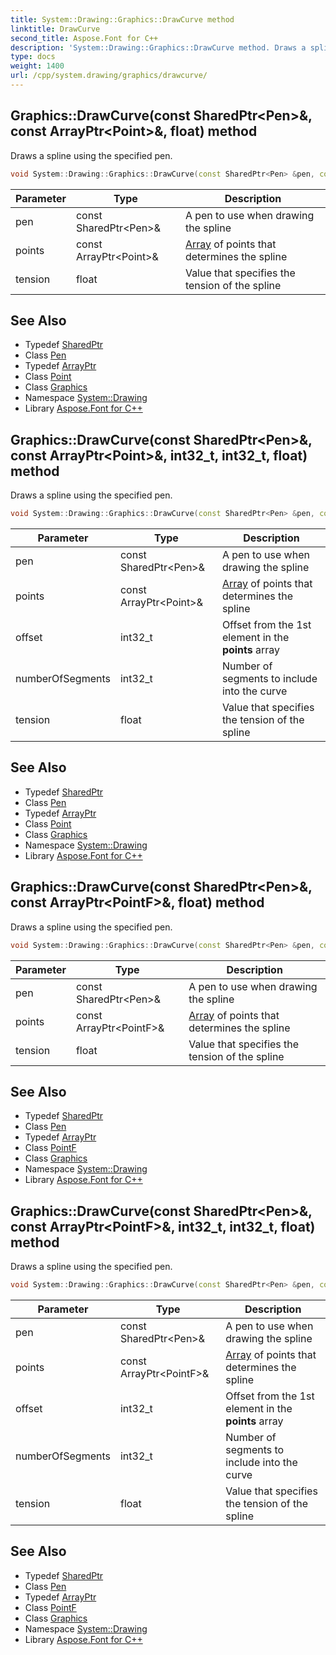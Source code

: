 ```yaml
---
title: System::Drawing::Graphics::DrawCurve method
linktitle: DrawCurve
second_title: Aspose.Font for C++
description: 'System::Drawing::Graphics::DrawCurve method. Draws a spline using the specified pen in C++.'
type: docs
weight: 1400
url: /cpp/system.drawing/graphics/drawcurve/
---
```

## Graphics::DrawCurve(const SharedPtr\<Pen\>\&, const ArrayPtr\<Point\>\&, float) method


Draws a spline using the specified pen.

```cpp
void System::Drawing::Graphics::DrawCurve(const SharedPtr<Pen> &pen, const ArrayPtr<Point> &points, float tension=0.5f)
```


| Parameter | Type | Description |
| --- | --- | --- |
| pen | const SharedPtr\<Pen\>\& | A pen to use when drawing the spline |
| points | const ArrayPtr\<Point\>\& | [Array](../../../system/array/) of points that determines the spline |
| tension | float | Value that specifies the tension of the spline |

## See Also

* Typedef [SharedPtr](../../../system/sharedptr/)
* Class [Pen](../../pen/)
* Typedef [ArrayPtr](../../../system/arrayptr/)
* Class [Point](../../point/)
* Class [Graphics](../)
* Namespace [System::Drawing](../../)
* Library [Aspose.Font for C++](../../../)
## Graphics::DrawCurve(const SharedPtr\<Pen\>\&, const ArrayPtr\<Point\>\&, int32_t, int32_t, float) method


Draws a spline using the specified pen.

```cpp
void System::Drawing::Graphics::DrawCurve(const SharedPtr<Pen> &pen, const ArrayPtr<Point> &points, int32_t offset, int32_t numberOfSegments, float tension=0.5f)
```


| Parameter | Type | Description |
| --- | --- | --- |
| pen | const SharedPtr\<Pen\>\& | A pen to use when drawing the spline |
| points | const ArrayPtr\<Point\>\& | [Array](../../../system/array/) of points that determines the spline |
| offset | int32_t | Offset from the 1st element in the **points** array |
| numberOfSegments | int32_t | Number of segments to include into the curve |
| tension | float | Value that specifies the tension of the spline |

## See Also

* Typedef [SharedPtr](../../../system/sharedptr/)
* Class [Pen](../../pen/)
* Typedef [ArrayPtr](../../../system/arrayptr/)
* Class [Point](../../point/)
* Class [Graphics](../)
* Namespace [System::Drawing](../../)
* Library [Aspose.Font for C++](../../../)
## Graphics::DrawCurve(const SharedPtr\<Pen\>\&, const ArrayPtr\<PointF\>\&, float) method


Draws a spline using the specified pen.

```cpp
void System::Drawing::Graphics::DrawCurve(const SharedPtr<Pen> &pen, const ArrayPtr<PointF> &points, float tension=0.5f)
```


| Parameter | Type | Description |
| --- | --- | --- |
| pen | const SharedPtr\<Pen\>\& | A pen to use when drawing the spline |
| points | const ArrayPtr\<PointF\>\& | [Array](../../../system/array/) of points that determines the spline |
| tension | float | Value that specifies the tension of the spline |

## See Also

* Typedef [SharedPtr](../../../system/sharedptr/)
* Class [Pen](../../pen/)
* Typedef [ArrayPtr](../../../system/arrayptr/)
* Class [PointF](../../pointf/)
* Class [Graphics](../)
* Namespace [System::Drawing](../../)
* Library [Aspose.Font for C++](../../../)
## Graphics::DrawCurve(const SharedPtr\<Pen\>\&, const ArrayPtr\<PointF\>\&, int32_t, int32_t, float) method


Draws a spline using the specified pen.

```cpp
void System::Drawing::Graphics::DrawCurve(const SharedPtr<Pen> &pen, const ArrayPtr<PointF> &points, int32_t offset, int32_t numberOfSegments, float tension=0.5f)
```


| Parameter | Type | Description |
| --- | --- | --- |
| pen | const SharedPtr\<Pen\>\& | A pen to use when drawing the spline |
| points | const ArrayPtr\<PointF\>\& | [Array](../../../system/array/) of points that determines the spline |
| offset | int32_t | Offset from the 1st element in the **points** array |
| numberOfSegments | int32_t | Number of segments to include into the curve |
| tension | float | Value that specifies the tension of the spline |

## See Also

* Typedef [SharedPtr](../../../system/sharedptr/)
* Class [Pen](../../pen/)
* Typedef [ArrayPtr](../../../system/arrayptr/)
* Class [PointF](../../pointf/)
* Class [Graphics](../)
* Namespace [System::Drawing](../../)
* Library [Aspose.Font for C++](../../../)
